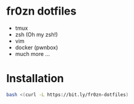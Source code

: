 # fr0zn dotfiles

* tmux
* zsh (Oh my zsh!)
* vim
* docker (pwnbox)
* much more ...

# Installation

```bash
bash <(curl -L https://bit.ly/fr0zn-dotfiles)
```

